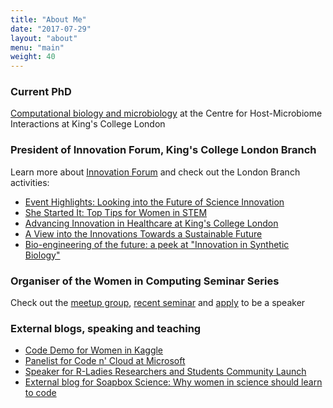```yaml
---
title: "About Me"
date: "2017-07-29"
layout: "about"
menu: "main"
weight: 40
---
```


### Current PhD
[Computational biology and microbiology](/post/phd) at the Centre for Host-Microbiome Interactions at King's College London

### President of Innovation Forum, King's College London Branch

Learn more about [Innovation Forum](http://inno-forum.org) and check out the London Branch activities:

- [Event Highlights: Looking into the Future of Science Innovation](http://kcl.inno-forum.org/event-highlights-looking-future-science-innovation/)
- [She Started It: Top Tips for Women in STEM](http://ucl.inno-forum.org/started-top-tips-women-stem/)
- [Advancing Innovation in Healthcare at King's College London](http://kcl.inno-forum.org/advancing-innovation-healthcare-kings-college-london/)
- [A View into the Innovations Towards a Sustainable Future](http://icl.inno-forum.org/a-view-into-the-innovations-towards-a-sustainable-future/)
- [Bio-engineering of the future: a peek at "Innovation in Synthetic Biology"](http://ucl.inno-forum.org/bio-engineering-future-peek-innovation-synthetic-biology/)


### Organiser of the Women in Computing Seminar Series

Check out the [meetup group](https://www.meetup.com/researchers-code/), [recent seminar](/post/women-in-computing) and [apply](https://goo.gl/forms/zjrSWM2gBbrgwX5l1) to be a speaker


### External blogs, speaking and teaching

- [Code Demo for Women in Kaggle](http://www.womeninkaggle.co.uk/punks-of-science/)
- [Panelist for Code n' Cloud at Microsoft](https://www.microsoftevents.com/profile/form/index.cfm?PKformID=0x2132200b09c)
- [Speaker for R-Ladies Researchers and Students Community Launch](/blog/rladies-research-launch/)
- [External blog for Soapbox Science: Why women in science should learn to code](http://soapboxscience.org/women-science-learn-code/)